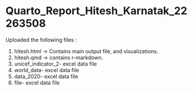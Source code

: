# Quarto_Report_Hitesh_Karnatak_22263508


Uploaded the following files :

1) hitesh.html -> Contains main output file, and visualizations.
2) hitesh.qmd -> contains r-markdown.
3) unicef_indicator_2- excel data file
4) world_data- excel data file
5) data_2020- excel data file
6) file- excel data file
